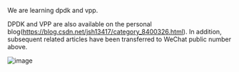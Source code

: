 We are learning dpdk and vpp.

 DPDK and VPP are also available on the personal blog(https://blog.csdn.net/jsh13417/category_8400326.html).
 In addition, subsequent related articles have been transferred to WeChat public number above.
 
  ![image](https://github.com/ButBueatiful/dotvim/raw/master/screenshots/vim-screenshot.jpg)
